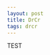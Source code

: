 ```yaml
---
layout: post
title: DrCr
tags: drcr
---
```



TEST

<!--
$$Assets + \frac{Expenses}{\begin{bmatrix}
Credit~ Card~ Exp \\
Sales~ Discount \\
Sales~ Returns \\
Sales~ Allowances \\
PrePaid~ Exp \\
Accrued~ Exp \\
Purchases \\
Freight \\
Payroll~ Tax~ Expense 
\end{bmatrix}} = \frac{Liabilities}{\begin{bmatrix}
S. S.~ Tax~ Payable \\
Medicare~ Tax~ Payable \\
Employee~ Income~ Tax~ Payable \\
Sales~ Tax~ Payable \\
Cash~ Discount \\
Purchase~ Discounts \\
Purchase ~ Allowances 
\end{bmatrix}} + Equity + \frac{Revenue}{{\begin{bmatrix}
Sales \\
Accrued~ Rev \\
Deferred~ Rev 
\end{bmatrix}}$$  
-->
